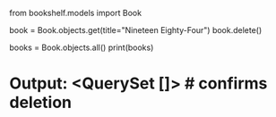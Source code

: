 from bookshelf.models import Book

book = Book.objects.get(title="Nineteen Eighty-Four")
book.delete()

books = Book.objects.all()
print(books)
# Output: <QuerySet []>  # confirms deletion
